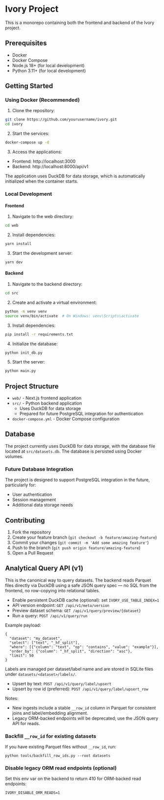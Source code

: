 # Ivory Project

This is a monorepo containing both the frontend and backend of the Ivory project.

## Prerequisites

- Docker
- Docker Compose
- Node.js 18+ (for local development)
- Python 3.11+ (for local development)

## Getting Started

### Using Docker (Recommended)

1. Clone the repository:
```bash
git clone https://github.com/yourusername/ivory.git
cd ivory
```

2. Start the services:
```bash
docker-compose up -d
```

3. Access the applications:
- Frontend: http://localhost:3000
- Backend: http://localhost:8000/api/v1

The application uses DuckDB for data storage, which is automatically initialized when the container starts.

### Local Development

#### Frontend

1. Navigate to the web directory:
```bash
cd web
```

2. Install dependencies:
```bash
yarn install
```

3. Start the development server:
```bash
yarn dev
```

#### Backend

1. Navigate to the backend directory:
```bash
cd src
```

2. Create and activate a virtual environment:
```bash
python -m venv venv
source venv/bin/activate  # On Windows: venv\Scripts\activate
```

3. Install dependencies:
```bash
pip install -r requirements.txt
```

4. Initialize the database:
```bash
python init_db.py
```

5. Start the server:
```bash
python main.py
```

## Project Structure

- `web/` - Next.js frontend application
- `src/` - Python backend application
  - Uses DuckDB for data storage
  - Prepared for future PostgreSQL integration for authentication
- `docker-compose.yml` - Docker Compose configuration

## Database

The project currently uses DuckDB for data storage, with the database file located at `src/datasets.db`. The database is persisted using Docker volumes.

### Future Database Integration

The project is designed to support PostgreSQL integration in the future, particularly for:
- User authentication
- Session management
- Additional data storage needs

## Contributing

1. Fork the repository
2. Create your feature branch (`git checkout -b feature/amazing-feature`)
3. Commit your changes (`git commit -m 'Add some amazing feature'`)
4. Push to the branch (`git push origin feature/amazing-feature`)
5. Open a Pull Request

## Analytical Query API (v1)

This is the canonical way to query datasets. The backend reads Parquet files directly via DuckDB using a safe JSON query spec — no SQL from the frontend, no row-copying into relational tables.

- Enable persistent DuckDB cache (optional): set `IVORY_USE_TABLE_INDEX=1`
- API version endpoint: `GET /api/v1/meta/version`
- Preview dataset schema: `GET /api/v1/query/preview/{dataset}`
- Run a query: `POST /api/v1/query/run`

Example payload:

```
{
  "dataset": "my_dataset",
  "select": ["text", "_hf_split"],
  "where": [{"column": "text", "op": "contains", "value": "example"}],
  "order_by": {"column": "_hf_split", "direction": "asc"},
  "limit": 50
}
```

Labels are managed per dataset/label name and are stored in SQLite files under `datasets/<dataset>/labels/`.

- Upsert by text: `POST /api/v1/query/label/upsert`
- Upsert by row id (preferred): `POST /api/v1/query/label/upsert_row`

Notes:
- New ingests include a stable `__row_id` column in Parquet for consistent joins and label/embedding alignment.
- Legacy ORM-backed endpoints will be deprecated; use the JSON query API for reads.

### Backfill `__row_id` for existing datasets

If you have existing Parquet files without `__row_id`, run:

```
python tools/backfill_row_ids.py --root datasets
```

### Disable legacy ORM read endpoints (optional)

Set this env var on the backend to return 410 for ORM-backed read endpoints:

```
IVORY_DISABLE_ORM_READS=1
```
